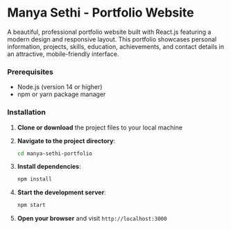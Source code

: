 # Manya Sethi - Portfolio Website

A beautiful, professional portfolio website built with React.js featuring a modern design and responsive layout. This portfolio showcases personal information, projects, skills, education, achievements, and contact details in an attractive, mobile-friendly interface.


### Prerequisites

- Node.js (version 14 or higher)
- npm or yarn package manager

### Installation

1. **Clone or download** the project files to your local machine

2. **Navigate to the project directory**:
   ```bash
   cd manya-sethi-portfolio
   ```

3. **Install dependencies**:
   ```bash
   npm install
   ```

4. **Start the development server**:
   ```bash
   npm start
   ```

5. **Open your browser** and visit `http://localhost:3000`